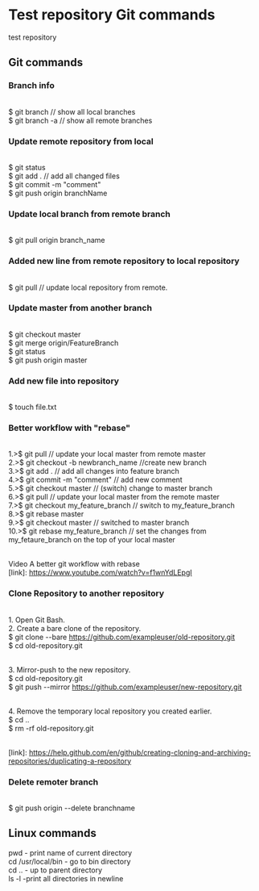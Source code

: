 # Test repository Git commands
test repository
<br/>
## Git commands
### Branch info
<br/>$ git branch // show all local branches
<br/>$ git branch -a // show all remote branches
### Update remote repository from local
<br/>$ git status
<br/>$ git add .  // add all changed files 
<br/>$ git commit -m "comment"
<br/>$ git push origin branchName
### Update local branch from remote branch
<br/>$ git pull origin branch_name
### Added new line from remote repository to local repository
<br/>$ git pull  // update local repository from remote.
### Update master from another branch
<br/>$ git checkout master
<br/>$ git merge origin/FeatureBranch
<br/>$ git status
<br/>$ git push origin master
### Add new file into repository
<br/>$ touch file.txt
### Better workflow with "rebase"
<br/>1.>$ git pull // update your local master from remote master
<br/>2.>$ git checkout -b newbranch_name  //create new branch
<br/>3.>$ git add . // add all changes into feature branch
<br/>4.>$ git commit -m "comment"  // add new comment
<br/>5.>$ git checkout master // (switch) change to master branch
<br/>6.>$ git pull // update your local master from the remote master
<br/>7.>$ git checkout my_feature_branch // switch to my_feature_branch
<br/>8.>$ git rebase master
<br/>9.>$ git checkout master // switched to master branch
<br/>10.>$ git rebase my_feature_branch // set the changes from my_fetaure_branch on the top of your local master

<br/>Video A better git workflow with rebase 
<br/>[link]: https://www.youtube.com/watch?v=f1wnYdLEpgI


### Clone Repository to another repository

<br/>1. Open Git Bash.
<br/>2. Create a bare clone of the repository.
<br/>$ git clone --bare https://github.com/exampleuser/old-repository.git
<br/>$ cd old-repository.git

<br/>3. Mirror-push to the new repository.
<br/>$ cd old-repository.git
<br/>$ git push --mirror https://github.com/exampleuser/new-repository.git

<br/>4. Remove the temporary local repository you created earlier.
<br/>$ cd ..
<br/>$ rm -rf old-repository.git

<br/>[link]: https://help.github.com/en/github/creating-cloning-and-archiving-repositories/duplicating-a-repository


### Delete remoter branch
<br/>$ git push origin --delete branchname


## Linux commands

pwd - print name of current directory </br>
cd /usr/local/bin - go to bin directory </br>
cd .. - up to parent directory </br>
ls -l -print all directories in newline </br>

















